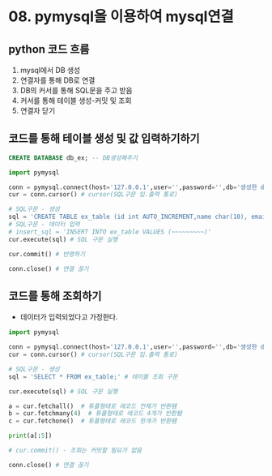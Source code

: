 # 08. pymysql을 이용하여 mysql연결


## python 코드 흐름
1. mysql에서 DB 생성
2. 연결자를 통해 DB로 연결
3. DB의 커서를 통해 SQL문을 주고 받음
4. 커서를 통해 테이블 생성-커밋 및 조회
5. 연결자 닫기

## 코드를 통해 테이블 생성 및 값 입력하기하기
```SQL
CREATE DATABASE db_ex; -- DB생성해주기
```
```python
import pymysql

conn = pymysql.connect(host='127.0.0.1',user='',password='',db='생성한 db',charset='utf8') # DB에 연결
cur = conn.cursor() # cursor(SQL구문 입.출력 통로)

# SQL구문 - 생성
sql = 'CREATE TABLE ex_table (id int AUTO_INCREMENT,name char(10), email char(20), addr char(20))' # 테이블 생성
# SQL구문 - 데이터 입력
# insert_sql = 'INSERT INTO ex_table VALUES (~~~~~~~~~)'
cur.execute(sql) # SQL 구문 실행

cur.commit() # 반영하기

conn.close() # 연결 끊기
```

## 코드를 통해 조회하기
* 데이터가 입력되었다고 가정한다.
```python
import pymysql

conn = pymysql.connect(host='127.0.0.1',user='',password='',db='생성한 db',charset='utf8') # DB에 연결
cur = conn.cursor() # cursor(SQL구문 입.출력 통로)

# SQL구문 - 생성
sql = 'SELECT * FROM ex_table;' # 테이블 조회 구문

cur.execute(sql) # SQL 구문 실행

a = cur.fetchall()  # 튜플형태로 레코드 전체가 반환됌
b = cur.fetchmany(4)  # 튜플형태로 레코드 4개가 반환됌
c = cur.fetchone()  # 튜플형태로 레코드 한개가 반환됌

print(a[:5])

# cur.commit() - 조회는 커밋할 필요가 없음

conn.close() # 연결 끊기
```

